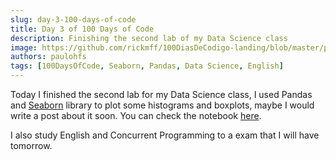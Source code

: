 ```yaml
---
slug: day-3-100-days-of-code
title: Day 3 of 100 Days of Code
description: Finishing the second lab of my Data Science class
image: https://github.com/rickmff/100DiasDeCodigo-landing/blob/master/public/thumb.png
authors: paulohfs
tags: [100DaysOfCode, Seaborn, Pandas, Data Science, English]
---
```


Today I finished the second lab for my Data Science class, I used Pandas and [Seaborn](https://seaborn.pydata.org/) library to plot some histograms and boxplots, maybe I would write a post about it soon. You can check the notebook [here](https://github.com/PauloHFS/descriptive-data-analysis-2023-1/blob/main/Lab2A_EDA%2C_Histogramas%2C_Sumarizacao.ipynb).

I also study English and Concurrent Programming to a exam that I will have tomorrow.
